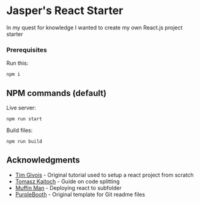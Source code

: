 # Jasper's React Starter

In my quest for knowledge I wanted to create my own React.js project starter

### Prerequisites

Run this:

```
npm i
```

## NPM commands (default)

Live server:

```
npm run start
```

Build files:

```
npm run build
```

## Acknowledgments

* [Tim Givois](https://medium.com/@tim.givois.mendez/create-a-react-project-from-scratch-without-create-react-app-f02fce4e05b) - Original tutorial used to setup a react project from scratch
* [Tomasz Kajtoch](https://tsh.io/blog/code-splitting-with-react-webpack-for-frontend-optimisation/) - Guide on code splitting
* [Muffin Man](https://muffinman.io/react-router-subfolder-on-server/) - Deploying react to subfolder
* [PurpleBooth](https://gist.github.com/PurpleBooth/109311bb0361f32d87a2) - Original template for Git readme files
